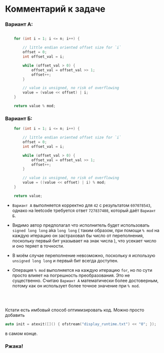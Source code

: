 # Комментарий к задаче

### Вариант А:

```cpp

    for (int i = 1; i <= n; i++) {

        // little endian oriented offset size for `i`
        offset = 0;
        int offset_val = i;

        while (offset_val > 0) {
            offset_val = offset_val >> 1;
            offset++;
        }

        // value is unsigned, no risk of overflowing
        value = (value << offset) | i;
    }

    return value % mod;

```

### Вариант Б:
```cpp
    for (int i = 1; i <= n; i++) {

        // little endian oriented offset size for `i`
        offset = 0;
        int offset_val = i;

        while (offset_val > 0) {
            offset_val = offset_val >> 1;
            offset++;
        }

        // value is unsigned, no risk of overflowing
        value = ((value << offset) | i) % mod;
    }

    return value;

```
- `Вариант А` выполняется корректно для `42` с результатом `697078543`, однако на leetcode требуется ответ `727837408`, который даёт `Вариант Б`.

- Видимо автор предполагал что исполнитель будет использовать `signed long long` aka `long long` ( таким образом, при помощи `% mod` на каждую итерацию он застраховал бы число от
переполнения, поскольку первый бит указывает на знак числа ), что усекает число и оно теряет в точности.

- В моём случае переполнение невозможно, поскольку я использую `unsigned long long` и первый бит всегда доступен.

- Операция `% mod` выполняется на каждую итерацию `for`, но по сути просто влияет на погрешность преобразования. Это не существенно. Считаю `Вариант A` математически более достоверным, потому как он использует более точное значение при `% mod`.


<br>
<br>

Кстати есть имбовый способ оптимизировать код. Можно просто добавить
```cpp
auto init = atexit([]() { ofstream("display_runtime.txt") << "0"; });
```
в самом конце.
### Ржака!